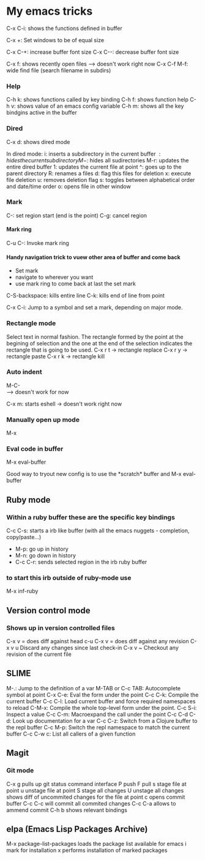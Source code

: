 # My emacs tricks
C-x C-i: shows the functions defined in buffer

C-x +: Set windows to be of equal size

C-x C-+: increase buffer font size
C-x C--: decrease buffer font size

C-x f: shows recently open files
--> doesn't work right now
C-x C-f M-f: wide find file (search filename in subdirs)

### Help
C-h k: shows functions called by key binding
C-h f: shows function help
C-h v: shows value of an emacs config variable
C-h m: shows all the key bindgins active in the buffer

### Dired

C-x d: shows dired mode

In dired mode:
i: inserts a subdirectory in the current buffer
$: hides the current subdirectory
M-$: hides all sudirectories
M-r: updates the entire dired buffer
1: updates the current file at point
^: goes up to the parent directory
R: renames a files
d: flag this files for deletion
x: execute file deletion
u: removes deletion flag
s: toggles between alphabetical order and date/time order
o: opens file in other window

### Mark
C-<space>: set region start (end is the point)
C-g: cancel region
#### Mark ring
C-u C-<space>: Invoke mark ring

#### Handy navigation trick to vuew other area of buffer and come back
- Set mark
- navigate to wherever you want
- use mark ring to come back at last the set mark

C-S-backspace: kills entire line
C-k: kills end of line from point

C-x C-i: Jump to a symbol and set a mark, depending on major mode.

### Rectangle mode
Select text in normal fashion.  The rectangle formed by the point at the begining of selection and the one at the end of the selection indicates the rectangle that is going to be used.
C-x r t -> rectangle replace
C-x r y -> rectangle paste
C-x r k -> rectangle kill

### Auto indent
M-C-\
--> doesn't work for now

C-x m: starts eshell
-> doesn't work right now

### Manually open up mode
M-x <the function mode name>

### Eval code in buffer
M-x eval-buffer

Good way to tryout new config is to use the \*scratch\* buffer and M-x eval-buffer

## Ruby mode
### Within a ruby buffer these are the specific key bindings
C-c C-s: starts a irb like buffer (with all the emacs nuggets - completion, copy/paste...)
  - M-p: go up in history
  - M-n: go down in history
  - C-c C-r: sends selected region in the irb ruby buffer
### to start this irb outside of ruby-mode use
M-x inf-ruby


## Version control mode
### Shows up in version controlled files
C-x v = does diff against head
c-u C-x v = does diff against any revision
C-x v u Discard any changes since last check-in
C-x v ~ Checkout any revision of the current file

## SLIME
M-.: Jump to the definition of a var
M-TAB or C-c TAB: Autocomplete symbol at point
C-x C-e: Eval the form under the point
C-c C-k: Compile the current buffer
C-c C-l: Load current buffer and force required namespaces to reload
C-M-x: Compile the whole top-level form under the point.
C-c S-i: Inspect a value
C-c C-m: Macroexpand the call under the point
C-c C-d C-d: Look up documentation for a var
C-c C-z: Switch from a Clojure buffer to the repl buffer
C-c M-p: Switch the repl namespace to match the current buffer
C-c C-w c: List all callers of a given function


## Magit
### Git mode
C-x g pulls up git status command interface
  P push
  F pull
  s stage file at point
  u unstage file at point
  S stage all changes
  U unstage all changes
  <tab> shows diff of uncommited changes for the file at point
  c opens commit buffer 
    C-c C-c will commit all commited changes
    C-c C-a allows to ammend commit
  C-h b shows relevant bindings

## elpa (Emacs Lisp Packages Archive)
M-x package-list-packages loads the package list available for emacs
  i mark for installation
  x performs installation of marked packages
